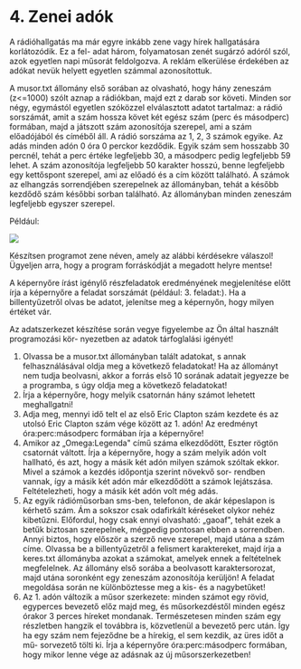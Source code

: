# 4. Zenei adók
A rádióhallgatás ma már egyre inkább zene vagy hírek hallgatására korlátozódik. Ez a fel- adat három, folyamatosan zenét sugárzó adóról szól, azok egyetlen napi műsorát feldolgozva. A reklám elkerülése érdekében az adókat nevük helyett egyetlen számmal azonosítottuk.

A musor.txt állomány első sorában az olvasható, hogy hány zeneszám (z\<=1000) szólt aznap a rádiókban, majd ezt z darab sor követi. Minden sor négy, egymástól egyetlen szóközzel elválasztott adatot tartalmaz: a rádió sorszámát, amit a szám hossza követ két egész szám (perc és másodperc) formában, majd a játszott szám azonosítója szerepel, ami a szám előadójából és címéből áll. A rádió sorszáma az 1, 2, 3 számok egyike. Az adás minden adón 0 óra 0 perckor kezdődik. Egyik szám sem hosszabb 30 percnél, tehát a perc értéke legfeljebb 30, a másodperc pedig legfeljebb 59 lehet. A szám azonosítója legfeljebb 50 karakter hosszú, benne legfeljebb egy kettőspont szerepel, ami az előadó és a cím között található. A számok az elhangzás sorrendjében szerepelnek az állományban, tehát a később kezdődő szám későbbi sorban található. Az állományban minden zeneszám legfeljebb egyszer szerepel.

Például:

![](image1.png)

Készítsen programot zene néven, amely az alábbi kérdésekre válaszol! Ügyeljen arra, hogy a program forráskódját a megadott helyre mentse!

A képernyőre írást igénylő részfeladatok eredményének megjelenítése előtt írja a képernyőre a feladat sorszámát (például: 3. feladat:). Ha a billentyűzetről olvas be adatot, jelenítse meg a képernyőn, hogy milyen értéket vár.

Az adatszerkezet készítése során vegye figyelembe az Ön által használt programozási kör- nyezetben az adatok tárfoglalási igényét!

1. Olvassa be a musor.txt állományban talált adatokat, s annak felhasználásával oldja meg a következő feladatokat! Ha az állományt nem tudja beolvasni, akkor a forrás első 10 sorának adatait jegyezze be a programba, s úgy oldja meg a következő feladatokat!
2. Írja a képernyőre, hogy melyik csatornán hány számot lehetett meghallgatni!
3. Adja meg, mennyi idő telt el az első Eric Clapton szám kezdete és az utolsó Eric Clapton szám vége között az 1. adón! Az eredményt óra:perc:másodperc formában írja a képernyőre!
4. Amikor az „Omega:Legenda" című száma elkezdődött, Eszter rögtön csatornát váltott. Írja a képernyőre, hogy a szám melyik adón volt hallható, és azt, hogy a másik két adón milyen számok szóltak ekkor. Mivel a számok a kezdés időpontja szerint növekvő sor- rendben vannak, így a másik két adón már elkezdődött a számok lejátszása. Feltételezheti, hogy a másik két adón volt még adás.
5. Az egyik rádióműsorban sms-ben, telefonon, de akár képeslapon is kérhető szám. Ám a sokszor csak odafirkált kéréseket olykor nehéz kibetűzni. Előfordul, hogy csak ennyi olvasható: „gaoaf", tehát ezek a betűk biztosan szerepelnek, mégpedig pontosan ebben a sorrendben. Annyi biztos, hogy először a szerző neve szerepel, majd utána a szám címe. Olvassa be a billentyűzetről a felismert karaktereket, majd írja a keres.txt állományba azokat a számokat, amelyek ennek a feltételnek megfelelnek. Az állomány első sorába a beolvasott karaktersorozat, majd utána soronként egy zeneszám azonosítója kerüljön! A feladat megoldása során ne különböztesse meg a kis- és a nagybetűket!
6. Az 1. adón változik a műsor szerkezete: minden számot egy rövid, egyperces bevezető előz majd meg, és műsorkezdéstől minden egész órakor 3 perces híreket mondanak. Természetesen minden szám egy részletben hangzik el továbbra is, közvetlenül a bevezető perc után. Így ha egy szám nem fejeződne be a hírekig, el sem kezdik, az üres időt a mű- sorvezető tölti ki. Írja a képernyőre óra:perc:másodperc formában, hogy mikor lenne vége az adásnak az új műsorszerkezetben!